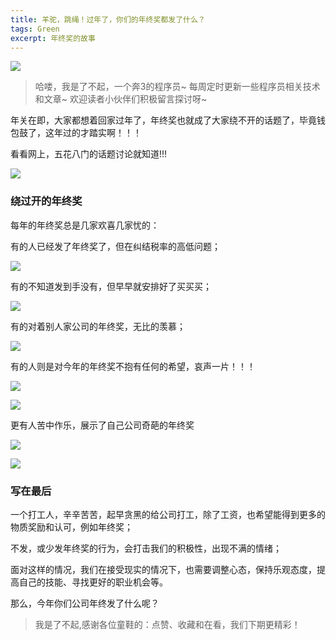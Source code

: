 ```yaml
---
title: 羊驼，跳绳！过年了，你们的年终奖都发了什么？
tags: Green
excerpt: 年终奖的故事
---
```



![](https://files.mdnice.com/user/26582/b2bec0f6-8df4-4e65-9362-a9ef04559c22.jpg)


> 哈喽，我是了不起，一个奔3的程序员~
> 每周定时更新一些程序员相关技术和文章~
>欢迎读者小伙伴们积极留言探讨呀~

年关在即，大家都想着回家过年了，年终奖也就成了大家绕不开的话题了，毕竟钱包鼓了，这年过的才踏实啊！！！

看看网上，五花八门的话题讨论就知道!!!


![](https://files.mdnice.com/user/26582/cfa60153-3c16-418a-926a-5bf3678974be.jpg)


### 绕过开的年终奖

每年的年终奖总是几家欢喜几家忧的：

有的人已经发了年终奖了，但在纠结税率的高低问题；

![](https://files.mdnice.com/user/26582/89e87fca-f418-4080-9a97-f6393fbb5d88.jpg)


有的不知道发到手没有，但早早就安排好了买买买；


![](https://files.mdnice.com/user/26582/313534e1-d9f9-432e-a8b4-3234969b2f81.jpg)

有的对着别人家公司的年终奖，无比的羡慕；

![](https://files.mdnice.com/user/26582/25f9b015-dac3-4356-aa14-02241a07728c.jpg)

有的人则是对今年的年终奖不抱有任何的希望，哀声一片！！！

![](https://files.mdnice.com/user/26582/979ce0e9-4bf7-48a8-8396-0a83ab1fa726.jpg)

![](https://files.mdnice.com/user/26582/ed47759f-0cdc-4b5f-880a-7539cb1ca45c.jpg)


更有人苦中作乐，展示了自己公司奇葩的年终奖

![](https://files.mdnice.com/user/26582/ee18e25b-5a9a-45e9-8202-e2cb24a370b4.jpg)


![](https://files.mdnice.com/user/26582/97b4df9b-37da-465e-9c2b-d58ae96dbe73.jpg)


### 写在最后

一个打工人，辛辛苦苦，起早贪黑的给公司打工，除了工资，也希望能得到更多的物质奖励和认可，例如年终奖；

不发，或少发年终奖的行为，会打击我们的积极性，出现不满的情绪；

面对这样的情况，我们在接受现实的情况下，也需要调整心态，保持乐观态度，提高自己的技能、寻找更好的职业机会等。

那么，今年你们公司年终发了什么呢？


>我是了不起,感谢各位童鞋的：点赞、收藏和在看，我们下期更精彩！


















